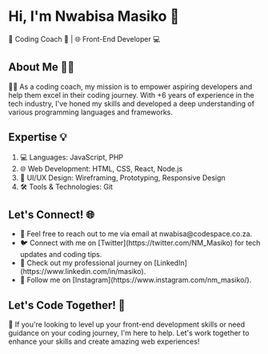 # Hi, I'm Nwabisa Masiko 👋
🌟 Coding Coach 🌟 | 🌐 Front-End Developer 💻 

## About Me 🙋‍♂️
👨‍💻 As a coding coach, my mission is to empower aspiring developers and help them excel in their coding journey. With +6 years of experience in the tech industry, I've honed my skills and developed a deep understanding of various programming languages and frameworks.

## Expertise 💡

<ol>
  <li>💻 Languages: JavaScript, PHP</li>
  <li>🌐 Web Development: HTML, CSS, React, Node.js</li>
  <li>🎨 UI/UX Design: Wireframing, Prototyping, Responsive Design</li>
  <li>🛠️ Tools & Technologies: Git</li>
</ol>

## Let's Connect! 🌐
<ul>
  <li>📩 Feel free to reach out to me via email at nwabisa@codespace.co.za.
</li>
  <li>🐦 Connect with me on [Twitter](https://twitter.com/NM_Masiko) for tech updates and coding tips.
</li>
  <li>💼 Check out my professional journey on [LinkedIn](https://www.linkedin.com/in/masiko).
</li>
  <li>📸 Follow me on  [Instagram](https://www.instagram.com/nm_masiko/).
</li>
 </ul>

## Let's Code Together! 🤝
🌟 If you're looking to level up your front-end development skills or need guidance on your coding journey, I'm here to help. Let's work together to enhance your skills and create amazing web experiences!

<!--
**Miss-Masiko/Miss-Masiko** is a ✨ _special_ ✨ repository because its `README.md` (this file) appears on your GitHub profile.

Here are some ideas to get you started:

- 🔭 I’m currently working on ...
- 🌱 I’m currently learning ...
- 👯 I’m looking to collaborate on ...
- 🤔 I’m looking for help with ...
- 💬 Ask me about ...
- 📫 How to reach me: ...
- 😄 Pronouns: ...
- ⚡ Fun fact: ...
-->
